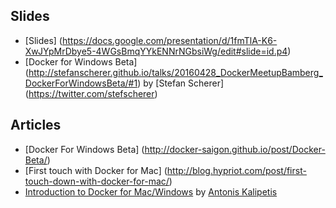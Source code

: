 ## Slides

- [Slides] (https://docs.google.com/presentation/d/1fmTlA-K6-XwJYpMrDbye5-4WGsBmqYYkENNrNGbsiWg/edit#slide=id.p4)
- [Docker for Windows Beta] (http://stefanscherer.github.io/talks/20160428_DockerMeetupBamberg_DockerForWindowsBeta/#1) by [Stefan Scherer] (https://twitter.com/stefscherer)

## Articles

- [Docker For Windows Beta] (http://docker-saigon.github.io/post/Docker-Beta/)
- [First touch with Docker for Mac] (http://blog.hypriot.com/post/first-touch-down-with-docker-for-mac/)
- [Introduction to Docker for Mac/Windows](https://speakerdeck.com/akalipetis/docker-for-mac-windows) by [Antonis Kalipetis](https://twitter.com/akalipetis)
